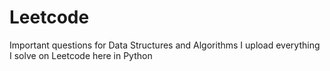 # Leetcode

Important questions for Data Structures and Algorithms 
I upload everything I solve on Leetcode here in Python
